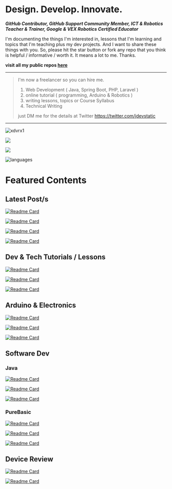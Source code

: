 # Design. Develop. Innovate.
***GitHub Contributor, GitHub Support Community Member, ICT & Robotics Teacher & Trainer, Google & VEX Robotics Certified Educator*** 

I'm documenting the things I'm interested in,
lessons that I'm learning and topics that I'm teaching
plus my dev projects.
And I want to share these things with you.
So, please hit the star button or fork any repo 
that you think is helpful / informative / 
worth it. It means a lot to me. Thanks.

**visit all my public repos [here](https://github.com/xdvrx1?tab=repositories&q=&type=source&language=&sort=name)**

***

> I'm now a freelancer so you can hire me.
> 
> 1. Web Development ( Java, Spring Boot, PHP, Laravel ) 
> 2. online tutorial ( programming, Arduino & Robotics )
> 3. writing lessons, topics or Course Syllabus
> 4. Technical Writing
> 
> just DM me for the details at Twitter <https://twitter.com/jdevstatic>

***
<p align="left"> 
  <img src="https://komarev.com/ghpvc/?username=xdvrx1&label=PROFILE+VIEWS" alt="xdvrx1" /> 
</p>

<p align="left">	  
 <a href="https://xdvrx1.github.io/"><img src="https://hits.seeyoufarm.com/api/count/incr/badge.svg?url=https%3A%2F%2Fxdvrx1.github.io&count_bg=%2379C83D&title_bg=%23555555&icon=&icon_color=%23E7E7E7&title=HOME+PAGE+VIEWS&edge_flat=false"/></a>
</p>	

<p align="left"> <img src="https://github-readme-stats.vercel.app/api?username=jdevstatic&theme=tokyonight&show_icons=true&hide_border=true&count_private=true&include_all_commits=true" /> </p>

![languages](https://github-readme-stats.vercel.app/api/top-langs/?username=jdevstatic&hide=scss&layout=compact&theme=tokyonight)

# Featured Contents
## Latest Post/s

[![Readme Card](https://github-readme-stats.vercel.app/api/pin/?username=jdevstatic&repo=w3css-intro&theme=tokyonight)](https://github.com/jdevstatic/w3css-intro)

[![Readme Card](https://github-readme-stats.vercel.app/api/pin/?username=jdevstatic&repo=ping-bandwidth-internet-speed&theme=tokyonight)](https://github.com/jdevstatic/ping-bandwidth-internet-speed)

[![Readme Card](https://github-readme-stats.vercel.app/api/pin/?username=jdevstatic&repo=resolution-and-screen-size&theme=tokyonight)](https://github.com/jdevstatic/resolution-and-screen-size)

[![Readme Card](https://github-readme-stats.vercel.app/api/pin/?username=jdevstatic&repo=gaming-and-productivity-specs&theme=tokyonight)](https://github.com/jdevstatic/gaming-and-productivity-specs)

## Dev & Tech Tutorials / Lessons
[![Readme Card](https://github-readme-stats.vercel.app/api/pin/?username=jdevstatic&repo=programming-core-concepts&theme=tokyonight)](https://github.com/jdevstatic/programming-core-concepts)

[![Readme Card](https://github-readme-stats.vercel.app/api/pin/?username=jdevstatic&repo=github-pages-tutorial&theme=tokyonight)](https://github.com/jdevstatic/github-pages-tutorial)

[![Readme Card](https://github-readme-stats.vercel.app/api/pin/?username=jdevstatic&repo=hacking-the-github-stats&theme=tokyonight)](https://github.com/jdevstatic/hacking-the-github-stats)

## Arduino & Electronics
[![Readme Card](https://github-readme-stats.vercel.app/api/pin/?username=jdevstatic&repo=basic-electronics&theme=tokyonight)](https://github.com/jdevstatic/basic-electronics)

[![Readme Card](https://github-readme-stats.vercel.app/api/pin/?username=jdevstatic&repo=blinking-led-arduino&theme=tokyonight)](https://github.com/jdevstatic/blinking-led-arduino)

[![Readme Card](https://github-readme-stats.vercel.app/api/pin/?username=jdevstatic&repo=single-display-arduino-project&theme=tokyonight)](https://github.com/jdevstatic/single-display-arduino-project)

## Software Dev
### Java
[![Readme Card](https://github-readme-stats.vercel.app/api/pin/?username=jdevstatic&repo=java&theme=tokyonight)](https://github.com/jdevstatic/java)

[![Readme Card](https://github-readme-stats.vercel.app/api/pin/?username=jdevstatic&repo=lightweight-web-server&theme=tokyonight)](https://github.com/jdevstatic/lightweight-web-server)

[![Readme Card](https://github-readme-stats.vercel.app/api/pin/?username=xkcph2017&repo=FlappyBird&theme=tokyonight)](https://github.com/xkcph2017/FlappyBird)

### PureBasic
[![Readme Card](https://github-readme-stats.vercel.app/api/pin/?username=jdevstatic&repo=PureBasic-2D-Game&theme=tokyonight)](https://github.com/jdevstatic/PureBasic-2D-Game)

[![Readme Card](https://github-readme-stats.vercel.app/api/pin/?username=jdevstatic&repo=PureBasic-FileExplorer&theme=tokyonight)](https://github.com/jdevstatic/PureBasic-FileExplorer)

[![Readme Card](https://github-readme-stats.vercel.app/api/pin/?username=jdevstatic&repo=PureBasic-Scrabble&theme=tokyonight)](https://github.com/jdevstatic/PureBasic-Scrabble)

## Device Review
[![Readme Card](https://github-readme-stats.vercel.app/api/pin/?username=jdevstatic&repo=imac-review&theme=tokyonight)](https://github.com/jdevstatic/imac-review)

[![Readme Card](https://github-readme-stats.vercel.app/api/pin/?username=jdevstatic&repo=display-resolution-review&theme=tokyonight)](https://github.com/jdevstatic/display-resolution-review)
